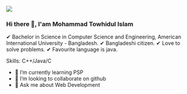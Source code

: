 ![](https://scontent.fdac99-1.fna.fbcdn.net/v/t39.30808-6/274889555_394927535727811_5139152213411984094_n.jpg?_nc_cat=100&ccb=1-7&_nc_sid=174925&_nc_eui2=AeG7jIF2G_lwSFxzypjDZEwYAhcjSDXewDUCFyNINd7ANUEUgJxANTOmz5djwqTP5OIo0xsLXHe0Ao8CR9-RCBNy&_nc_ohc=cW9AsE_9A1QAX9KNZPi&_nc_oc=AQlUQk-XQAqtZJTlEnxYp77unv0ENL2lD_blS791SGTPXRz8SKAVwgKBzZRJ_8UPNSE&_nc_ht=scontent.fdac99-1.fna&oh=00_AfAjQHTRmd_mGsz1QTgEpRcrsp08qZU11UpgyAwWFoVKVQ&oe=64A6CD7D)

### Hi there 👋, I'am Mohammad Towhidul Islam

✔ Bachelor in Science in Computer Science and Engineering, American International University - Bangladesh.
✔ Bangladeshi citizen.
✔ Love to solve problems.
✔ Favourite language is java.

Skills: C++/Java/C

- 🌱 I’m currently learning PSP 
- 👯 I’m looking to collaborate on github 
- 💬 Ask me about Web Development 


